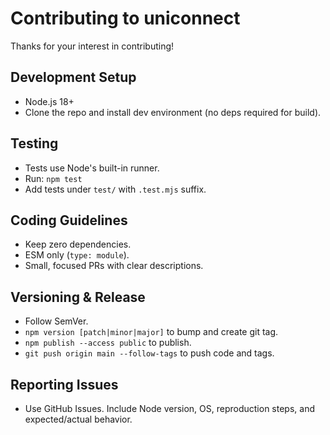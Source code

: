 # Contributing to uniconnect

Thanks for your interest in contributing!

## Development Setup
- Node.js 18+
- Clone the repo and install dev environment (no deps required for build).

## Testing
- Tests use Node's built-in runner.
- Run: `npm test`
- Add tests under `test/` with `.test.mjs` suffix.

## Coding Guidelines
- Keep zero dependencies.
- ESM only (`type: module`).
- Small, focused PRs with clear descriptions.

## Versioning & Release
- Follow SemVer.
- `npm version [patch|minor|major]` to bump and create git tag.
- `npm publish --access public` to publish.
- `git push origin main --follow-tags` to push code and tags.

## Reporting Issues
- Use GitHub Issues. Include Node version, OS, reproduction steps, and expected/actual behavior.
